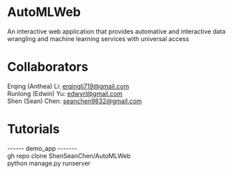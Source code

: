 # AutoMLWeb
An interactive web application that provides automative and interactive data wrangling and machine learning services with universal access

# Collaborators
Erqing (Anthea) Li: erqingli719@gmail.com \
Runlong (Edwin) Yu: edwyrl@gmail.com \
Shen (Sean) Chen: seanchen9832@gmail.com

# Tutorials
------ demo_app ------- \
gh repo clone ShenSeanChen/AutoMLWeb \
python manage.py runserver 
